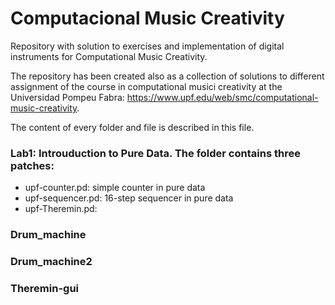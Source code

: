 # Computacional Music Creativity

Repository with solution to exercises and implementation of digital instruments for Computational Music Creativity. 

The repository has been created also as a collection of solutions to different assignment of the course in computational musici creativity at the Universidad Pompeu Fabra: https://www.upf.edu/web/smc/computational-music-creativity. 

The content of every folder and file is described in this file. 

### Lab1: Introuduction to Pure Data. The folder contains three patches:
-  upf-counter.pd: simple counter in pure data 
-  upf-sequencer.pd: 16-step sequencer in pure data
-  upf-Theremin.pd: 

### Drum_machine 

### Drum_machine2

### Theremin-gui 
